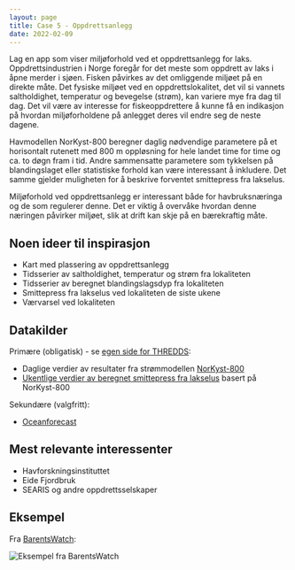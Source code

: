 ```yaml
---
layout: page
title: Case 5 - Oppdrettsanlegg
date: 2022-02-09
---
```


Lag en app som viser miljøforhold ved et oppdrettsanlegg for laks.
Oppdrettsindustrien i Norge foregår for det meste som oppdrett av laks i åpne
merder i sjøen. Fisken påvirkes av det omliggende miljøet på en direkte måte.
Det fysiske miljøet ved en oppdrettslokalitet, det vil si vannets saltholdighet,
temperatur og bevegelse (strøm), kan variere mye fra dag til dag. Det vil være
av interesse for fiskeoppdrettere å kunne få en indikasjon på hvordan
miljøforholdene på anlegget deres vil endre seg de neste dagene.

Havmodellen NorKyst-800 beregner daglig nødvendige parametere på et horisontalt
rutenett med 800 m oppløsning for hele landet time for time og ca. to døgn fram
i tid. Andre sammensatte parametere som tykkelsen på blandingslaget eller
statistiske forhold kan være interessant å inkludere. Det samme gjelder
muligheten for å beskrive forventet smittepress fra lakselus.

Miljøforhold ved oppdrettsanlegg er interessant både for havbruksnæringa og de
som regulerer denne. Det er viktig å overvåke hvordan denne næringen påvirker
miljøet, slik at drift kan skje på en bærekraftig måte.

## Noen ideer til inspirasjon

 * Kart med plassering av oppdrettsanlegg
 * Tidsserier av saltholdighet, temperatur og strøm fra lokaliteten
 * Tidsserier av beregnet blandingslagsdyp fra lokaliteten
 * Smittepress fra lakselus ved lokaliteten de siste ukene
 * Værvarsel ved lokaliteten

## Datakilder

Primære (obligatisk) - se [egen side for THREDDS](/thredds/):
 * Daglige verdier av resultater fra strømmodellen [NorKyst-800](https://thredds.met.no/thredds/catalog/fou-hi/norkyst800m-1h/catalog.html)
 * [Ukentlige verdier av beregnet smittepress fra lakselus](http://thredds.nodc.no:8080/thredds/catalog/smittepress_new2018/catalog.html) basert på NorKyst-800

Sekundære (valgfritt):
 * [Oceanforecast](/general)

## Mest relevante interessenter

- Havforskningsinstituttet
- Eide Fjordbruk
- SEARIS og andre oppdrettsselskaper

## Eksempel

Fra [BarentsWatch](https://barentswatch.no/):

![Eksempel fra BarentsWatch](/images/examples/fiskehelse.png)

